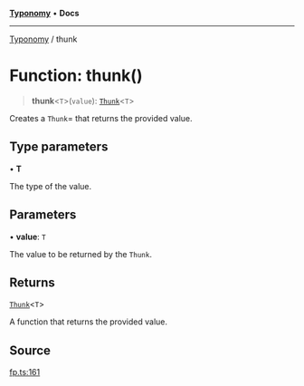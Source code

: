 [**Typonomy**](../README.md) • **Docs**

***

[Typonomy](../globals.md) / thunk

# Function: thunk()

> **thunk**\<`T`\>(`value`): [`Thunk`](../type-aliases/Thunk.md)\<`T`\>

Creates a `Thunk`= that returns the provided value.

## Type parameters

• **T**

The type of the value.

## Parameters

• **value**: `T`

The value to be returned by the `Thunk`.

## Returns

[`Thunk`](../type-aliases/Thunk.md)\<`T`\>

A function that returns the provided value.

## Source

[fp.ts:161](https://github.com/softcraft-development/typonomy/blob/a62fc03e32b184f07c3799ae239136e6b1077839/src/fp.ts#L161)
